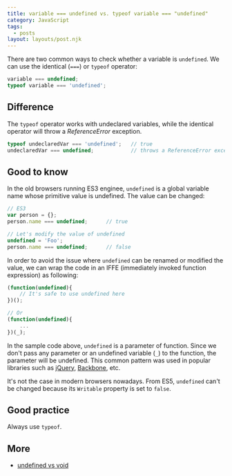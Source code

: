 ```yaml
---
title: variable === undefined vs. typeof variable === "undefined"
category: JavaScript
tags:
  - posts
layout: layouts/post.njk
---
```


There are two common ways to check whether a variable is `undefined`. We can use the identical (`===`) or `typeof` operator:

```js
variable === undefined;
typeof variable === 'undefined';
```

## Difference

The `typeof` operator works with undeclared variables, while the identical operator will throw a _ReferenceError_ exception.

```js
typeof undeclaredVar === 'undefined';   // true
undeclaredVar === undefined;            // throws a ReferenceError exception
```

## Good to know

In the old browsers running ES3 enginee, `undefined` is a global variable name whose primitive value is undefined. The value can be changed:

```js
// ES3
var person = {};
person.name === undefined;      // true

// Let's modify the value of undefined
undefined = 'Foo';
person.name === undefined;      // false
```

In order to avoid the issue where `undefined` can be renamed or modified the value, we can wrap the code in an IFFE 
(immediately invoked function expression) as following:

```js
(function(undefined){
    // It's safe to use undefined here
})();

// Or
(function(undefined){
    ...
})(_);
```

In the sample code above, `undefined` is a parameter of function. Since we don't pass any parameter or an undefined variable (`_`)
to the function, the parameter will be undefined. This common pattern was used in popular libraries such as 
[jQuery](https://jquery.com), [Backbone](https://backbonejs.org), etc.

It's not the case in modern browsers nowadays. From ES5, `undefined` can't be changed because its `Writable` property is set to `false`. 

## Good practice

Always use `typeof`. 

## More

* [undefined vs void](/undefined-vs-void)